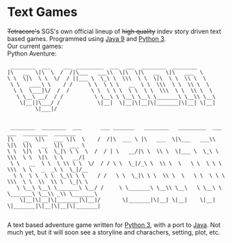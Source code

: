 # Text Games
~~Tetracore's~~ SGS's own official lineup of ~~high quality~~ indev story driven text based games.
Programmed using [Java 9](https://www.oracle.com/java/java9.html) and [Python 3](https://www.python.org).  
Our current games:  
Python Aventure:
```
 ________  ___    ___ _________  ___  ___  ________  ________                                      
|\   __  \|\  \  /  /|\___   ___\\  \|\  \|\   __  \|\   ___  \                                    
\ \  \|\  \ \  \/  / ||___ \  \_\ \  \\\  \ \  \|\  \ \  \\ \  \                                   
 \ \   ____\ \    / /     \ \  \ \ \   __  \ \  \\\  \ \  \\ \  \                                  
  \ \  \___|\/  /  /       \ \  \ \ \  \ \  \ \  \\\  \ \  \\ \  \                                 
   \ \__\ __/  / /          \ \__\ \ \__\ \__\ \_______\ \__\\ \__\                                
    \|__||\___/ /            \|__|  \|__|\|__|\|_______|\|__| \|__|                                
         \|___|/                                                                                   
                                                                                                   
                                                                                                   
 ________  ________  ___      ___ _______   ________   _________  ___  ___  ________  _______      
|\   __  \|\   ___ \|\  \    /  /|\  ___ \ |\   ___  \|\___   ___\\  \|\  \|\   __  \|\  ___ \     
\ \  \|\  \ \  \_|\ \ \  \  /  / | \   __/|\ \  \\ \  \|___ \  \_\ \  \\\  \ \  \|\  \ \   __/|    
 \ \   __  \ \  \ \\ \ \  \/  / / \ \  \_|/_\ \  \\ \  \   \ \  \ \ \  \\\  \ \   _  _\ \  \_|/__  
  \ \  \ \  \ \  \_\\ \ \    / /   \ \  \_|\ \ \  \\ \  \   \ \  \ \ \  \\\  \ \  \\  \\ \  \_|\ \ 
   \ \__\ \__\ \_______\ \__/ /     \ \_______\ \__\\ \__\   \ \__\ \ \_______\ \__\\ _\\ \_______\
    \|__|\|__|\|_______|\|__|/       \|_______|\|__| \|__|    \|__|  \|_______|\|__|\|__|\|_______|
                                                                                                   
 ```
 A text based adventure game written for [Python 3](https://www.python.org), with a port to [Java](https://www.oracle.com/java/java9.html). Not much yet, but it will soon see a storyline and charachers, setting, plot, etc.
